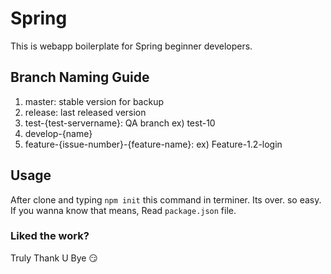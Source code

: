 # Spring
This is webapp boilerplate for Spring beginner developers.

## Branch Naming Guide
1. master: stable version for backup
2. release: last released version
3. test-{test-servername}: QA branch ex) test-10
4. develop-{name}
5. feature-{issue-number}-{feature-name}: ex) Feature-1.2-login

## Usage
After clone and typing `npm init` this command in terminer.
Its over. so easy. If you wanna know that means, Read `package.json` file.

### Liked the work?
Truly Thank U Bye :smirk:

